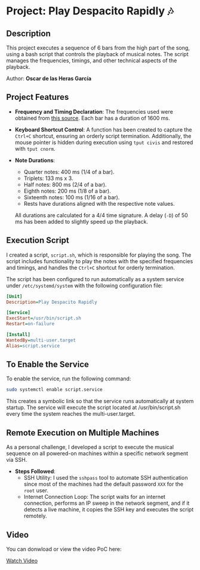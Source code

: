 # Project: Play Despacito Rapidly 🎶

## Description
This project executes a sequence of 6 bars from the high part of the song, using a bash script that controls the playback of musical notes. The script manages the frequencies, timings, and other technical aspects of the playback.

Author: **Oscar de las Heras García**  

## Project Features

- **Frequency and Timing Declaration**: 
  The frequencies used were obtained from [this source](https://www.liutaiomottola.com/formulae/freqtab.htm).
  Each bar has a duration of 1600 ms.

- **Keyboard Shortcut Control**: 
  A function has been created to capture the `Ctrl+C` shortcut, ensuring an orderly script termination. Additionally, the mouse pointer is hidden during execution using `tput civis` and restored with `tput cnorm`.

- **Note Durations**:
  - Quarter notes: 400 ms (1/4 of a bar).
  - Triplets: 133 ms x 3.
  - Half notes: 800 ms (2/4 of a bar).
  - Eighth notes: 200 ms (1/8 of a bar).
  - Sixteenth notes: 100 ms (1/16 of a bar).
  - Rests have durations aligned with the respective note values.
  
  All durations are calculated for a 4/4 time signature. A delay (`-D`) of 50 ms has been added to slightly speed up the playback.

## Execution Script

I created a script, `script.sh`, which is responsible for playing the song. The script includes functionality to play the notes with the specified frequencies and timings, and handles the `Ctrl+C` shortcut for orderly termination.

The script has been configured to run automatically as a system service under `/etc/systemd/system` with the following configuration file:

```ini
[Unit]
Description=Play Despacito Rapidly

[Service]
ExecStart=/usr/bin/script.sh
Restart=on-failure

[Install]
WantedBy=multi-user.target
Alias=script.service
```

## To Enable the Service

To enable the service, run the following command:

```bash
sudo systemctl enable script.service
```
This creates a symbolic link so that the service runs automatically at system startup. The service will execute the script located at /usr/bin/script.sh every time the system reaches the multi-user.target.

## Remote Execution on Multiple Machines

As a personal challenge, I developed a script to execute the musical sequence on all powered-on machines within a specific network segment via SSH.

- **Steps Followed**:
  - SSH Utility: I used the `sshpass` tool to automate SSH authentication since most of the machines had the default password `XXX` for the `root` user.
  - Internet Connection Loop: The script waits for an internet connection, performs an IP sweep in the network segment, and if it detects a live machine, it copies the SSH key and executes the script remotely.

## Video

You can donwload or view the video PoC here:

[Watch Video](https://drive.google.com/file/d/1YUZWJz3Aa6SLEn7ZEN41DIuNdrWZZt4M/preview)


